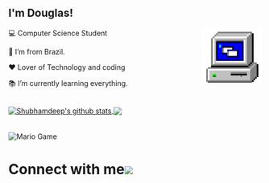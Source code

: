 ## I'm Douglas!

 

:computer: Computer Science Student               <img align="right" alt="PC GIF" src="https://github.com/TheDudeThatCode/TheDudeThatCode/blob/master/Assets/PC.gif" width="120" />

:house_with_garden: I’m from Brazil.                           

:heart: Lover of Technology and coding

:books: I’m currently learning everything.

<br>
<a href="https://github.com/Arkashersz">
 <img align="center" src="https://github-readme-stats.vercel.app/api?username=Arkashersz&show_icons=true&theme=dark&line_height=27" alt="Shubhamdeep's github stats"/>
</a>

<a href="https://github.com/Arkashersz">
  <img align="center" src="https://github-readme-stats.vercel.app/api/top-langs/?username=Arkashersz&theme=dark&hide_langs_below=1" />
</a>

<br>
<br>
<br>

<img src="https://github.com/TheDudeThatCode/TheDudeThatCode/blob/master/Assets/Mario_Gameplay.gif" alt="Mario Game" width="980">

<br>

# Connect with me<img src="https://github.com/TheDudeThatCode/TheDudeThatCode/blob/master/Assets/Handshake.gif" height="28px">



<!--

-->
